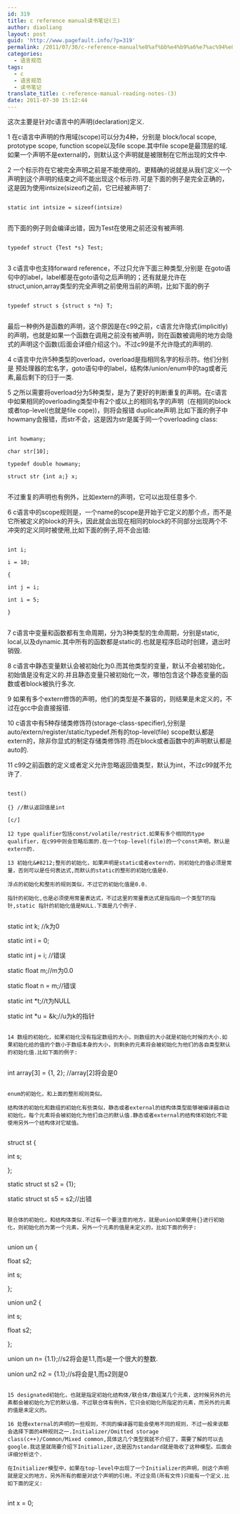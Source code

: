 ```yaml
---
id: 319
title: c reference manual读书笔记(三)
author: diaoliang
layout: post
guid: 'http://www.pagefault.info/?p=319'
permalink: /2011/07/30/c-reference-manual%e8%af%bb%e4%b9%a6%e7%ac%94%e8%ae%b0%e4%b8%89/
categories:
  - 语言规范
tags:
  - c
  - 语言规范
  - 读书笔记
translate_title: c-reference-manual-reading-notes-(3)
date: 2011-07-30 15:12:44
---
```

这次主要是针对c语言中的声明(declaration)定义.

1 在c语言中声明的作用域(scope)可以分为4种，分别是 block/local scope, prototype scope, function scope以及file scope.其中file scope是最顶层的域. 如果一个声明不是external的，则默认这个声明就是被限制在它所出现的文件中.

2 一个标示符在它被完全声明之前是不能使用的。更精确的说就是从我们定义一个声明到这个声明的结束之间不能出现这个标示符.可是下面的例子是完全正确的，这是因为使用intsize(sizeof)之前，它已经被声明了:
  
```
  
static int intsize = sizeof(intsize)
  
```
  
而下面的例子则会编译出错，因为Test在使用之前还没有被声明.
  
```
  
typedef struct {Test *s} Test;
  
```

3 c语言中也支持forward reference，不过只允许下面三种类型,分别是 在goto语句中的label，label都是在goto语句之后声明的；还有就是允许在struct,union,array类型的完全声明之前使用当前的声明，比如下面的例子
  
```
  
typedef struct s {struct s *n} T;
  
```
  
最后一种例外是函数的声明，这个原因是在c99之前，c语言允许隐式(implicitly)的声明，也就是如果一个函数在调用之前没有被声明，则在函数被调用的地方会隐式的声明这个函数(后面会详细介绍这个)。不过c99是不允许隐式的声明的.
  
<!--more-->


  
4 c语言中允许5种类型的overload，overload是指相同名字的标示符。他们分别是 预处理器的宏名字，goto语句中的label，结构体/union/enum中的tag或者元素,最后剩下的归于一类.

5 之所以需要将overload分为5种类型，是为了更好的判断重复的声明。在c语言中如果相同的overloading类型中有2个或以上的相同名字的声明（在相同的block或者top-level(也就是file cope))，则将会报错 duplicate声明.比如下面的例子中howmany会报错，而str不会，这是因为str是属于同一个overloading class:
  
```
  
int howmany;
  
char str[10];
  
typedef double howmany;
  
struct str {int a;} x;
  
```
  
不过重复的声明也有例外，比如extern的声明，它可以出现任意多个.

6 c语言中的scope规则是，一个name的scope是开始于它定义的那个点，而不是它所被定义的block的开头，因此就会出现在相同的block的不同部分出现两个不冲突的定义同时被使用,比如下面的例子,将不会出错:
  
```
  
int i;
      
i = 10;
      
{
          
int j = i;
          
int i = 5;
      
}
  
```

7 c语言中变量和函数都有生命周期，分为3种类型的生命周期，分别是static, local,以及dynamic.其中所有的函数都是static的.也就是程序启动时创建，退出时销毁.

8 c语言中静态变量默认会被初始化为0.而其他类型的变量，默认不会被初始化，初始值是没有定义的.并且静态变量只被初始化一次，哪怕包含这个静态变量的函数或者block被执行多次.

9 如果有多个extern修饰的声明，他们的类型是不兼容的，则结果是未定义的，不过在gcc中会直接报错.

10 c语言中有5种存储类修饰符(storage-class-specifier),分别是auto/extern/register/static/typedef.所有的top-level(file) scope默认都是extern的，除非你显式的制定存储类修饰符.而在block或者函数中的声明默认都是auto的.

11 c99之前函数的定义或者定义允许忽略返回值类型，默认为int，不过c99就不允许了.
  
```
  
test()
  
{} //默认返回值是int
  
[c/]

12 type qualifier包括const/volatile/restrict.如果有多个相同的type qualifier，在c99中则会忽略后面的.在一个top-level(file)的一个const声明，默认是extern的.

13 初始化&#8212;整形的初始化，如果声明是static或者extern的，则初始化的值必须是常量，否则可以是任何表达式,而默认的static的整形的初始化值是0.
  
浮点的初始化和整形的规则类似，不过它的初始化值是0.0.
  
指针的初始化,也是必须使用常量表达式，不过这里的常量表达式是指指向一个类型T的指针,static 指针的初始化值是NULL.下面是几个例子.
  
```
  
static int k; //k为0
  
static int i = 0;
  
static int j = i; //错误
  
static float m;//m为0.0
  
static float n = m;//错误
  
static int *t;//t为NULL
  
static int *u = &k;//u为k的指针
  
```

14 数组的初始化，如果初始化没有指定数组的大小，则数组的大小就是初始化时候的大小.如果初始化给的值的个数小于数组本身的大小，则剩余的元素将会被初始化为他们的各自类型默认的初始化值.比如下面的例子:
  
```
  
int array[3] = {1, 2}; //array[2]将会是0
  
```
  
enum的初始化，和上面的整形规则类似。
  
结构体的初始化和数组的初始化有些类似，静态或者external的结构体类型能够被编译器自动初始化，每个元素将会被初始化为他们自己的默认值.静态或者external的结构体初始化不能使用另外一个结构体对它赋值。
  
```
  
struct st {
      
int s;
  
};
  
static struct st s2 = {1};
  
static struct st s5 = s2;//出错
  
```
  
联合体的初始化，和结构体类似.不过有一个要注意的地方，就是union如果使用{}进行初始化，则初始化的为第一个元素，另外一个元素的值是未定义的，比如下面的例子:
  
```
  
union un {
      
float s2;
      
int s;
  
};

union un2 {
      
int s;
      
float s2;
  
};

union un n= {1.1};//s2将会是1.1,而s是一个很大的整数.
  
union un2 n2 = {1.1};//s将会是1,而s2则是0
  
```

15 designated初始化，也就是指定初始化结构体/联合体/数组某几个元素，这时候另外的元素都会被初始化为它的默认值，不过联合体有例外，它只会初始化所指定的元素，而另外的元素的值是未定义的。

16 处理external的声明的一些规则，不同的编译器可能会使用不同的规则，不过一般来说都会选择下面的4种规则之一.Initializer/Omitted storage class(c++)/Common/Mixed common,具体这几个类型我就不介绍了，需要了解的可以去google.我这里就简要介绍下Initializer,这是因为standard就是吸收了这种模型。后面会详细分析这个.
  
在Initializer模型中，如果在top-level中出现了一个Initializer的声明，则这个声明就是定义的地方，另外所有的都是对这个声明的引用，不过全局(所有文件)只能有一个定义.比如下面的定义:
  
```
  
int x = 0;
  
```